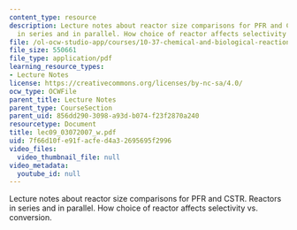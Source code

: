 ```yaml
---
content_type: resource
description: Lecture notes about reactor size comparisons for PFR and CSTR. Reactors
  in series and in parallel. How choice of reactor affects selectivity vs. conversion.
file: /ol-ocw-studio-app/courses/10-37-chemical-and-biological-reaction-engineering-spring-2007/7f66d10fe91facfed4a32695695f2996_lec09_03072007_w.pdf
file_size: 550661
file_type: application/pdf
learning_resource_types:
- Lecture Notes
license: https://creativecommons.org/licenses/by-nc-sa/4.0/
ocw_type: OCWFile
parent_title: Lecture Notes
parent_type: CourseSection
parent_uid: 856dd290-3098-a93d-b074-f23f2870a240
resourcetype: Document
title: lec09_03072007_w.pdf
uid: 7f66d10f-e91f-acfe-d4a3-2695695f2996
video_files:
  video_thumbnail_file: null
video_metadata:
  youtube_id: null
---
```

Lecture notes about reactor size comparisons for PFR and CSTR. Reactors in series and in parallel. How choice of reactor affects selectivity vs. conversion.